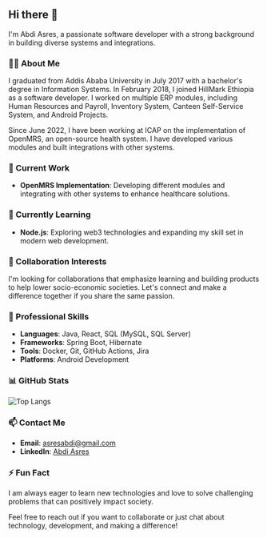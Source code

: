 ## Hi there 👋

I'm Abdi Asres, a passionate software developer with a strong background in building diverse systems and integrations. 

### 👨‍💻 About Me
I graduated from Addis Ababa University in July 2017 with a bachelor's degree in Information Systems. In February 2018, I joined HillMark Ethiopia as a software developer. I worked on multiple ERP modules, including Human Resources and Payroll, Inventory System, Canteen Self-Service System, and Android Projects.

Since June 2022, I have been working at ICAP on the implementation of OpenMRS, an open-source health system. I have developed various modules and built integrations with other systems.

### 🔭 Current Work
- **OpenMRS Implementation**: Developing different modules and integrating with other systems to enhance healthcare solutions.

### 🌱 Currently Learning
- **Node.js**: Exploring web3 technologies and expanding my skill set in modern web development.

### 🤝 Collaboration Interests
I'm looking for collaborations that emphasize learning and building products to help lower socio-economic societies. Let's connect and make a difference together if you share the same passion.

### 💼 Professional Skills
- **Languages**: Java, React, SQL (MySQL, SQL Server)
- **Frameworks**: Spring Boot, Hibernate
- **Tools**: Docker, Git, GitHub Actions, Jira
- **Platforms**: Android Development

### 📊 GitHub Stats
![Top Langs](https://github-readme-stats.vercel.app/api/top-langs/?username=abdisha&layout=compact)

### 📫 Contact Me
- **Email**: [asresabdi@gmail.com](mailto:asresabdi@gmail.com)
- **LinkedIn**: [Abdi Asres](https://www.linkedin.com/in/abdi-asres-68084916a/)


### ⚡ Fun Fact
I am always eager to learn new technologies and love to solve challenging problems that can positively impact society.

Feel free to reach out if you want to collaborate or just chat about technology, development, and making a difference!

